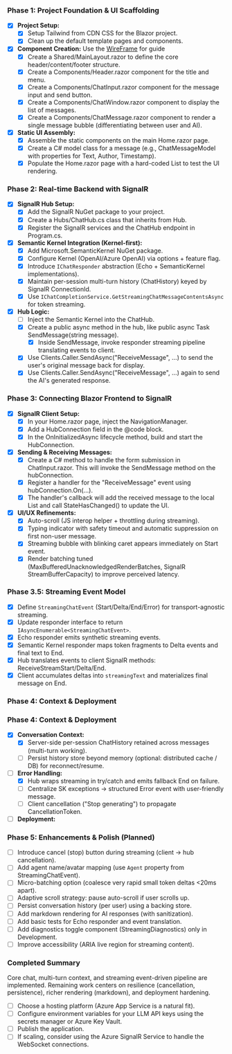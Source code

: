 ### **Phase 1: Project Foundation & UI Scaffolding**

* [x] **Project Setup:**
  * [x] Setup Tailwind from CDN CSS for the Blazor project.
  * [x] Clean up the default template pages and components.
* [x] **Component Creation:**
Use the [WireFrame](./WireFrame.html) for guide
  * [x] Create a Shared/MainLayout.razor to define the core header/content/footer structure.
  * [x] Create a Components/Header.razor component for the title and menu.
  * [x] Create a Components/ChatInput.razor component for the message input and send button.
  * [x] Create a Components/ChatWindow.razor component to display the list of messages.
  * [x] Create a Components/ChatMessage.razor component to render a single message bubble (differentiating between user and AI).
* [x] **Static UI Assembly:**
  * [x] Assemble the static components on the main Home.razor page.
  * [x] Create a C# model class for a message (e.g., ChatMessageModel with properties for Text, Author, Timestamp).
  * [x] Populate the Home.razor page with a hard-coded List<ChatMessageModel> to test the UI rendering.

### **Phase 2: Real-time Backend with SignalR**

* [x] **SignalR Hub Setup:**
  * [x] Add the SignalR NuGet package to your project.
  * [x] Create a Hubs/ChatHub.cs class that inherits from Hub.
  * [x] Register the SignalR services and the ChatHub endpoint in Program.cs.
* [x] **Semantic Kernel Integration (Kernel-first):**
  * [x] Add Microsoft.SemanticKernel NuGet package.
  * [x] Configure Kernel (OpenAI/Azure OpenAI) via options + feature flag.
  * [x] Introduce `IChatResponder` abstraction (Echo + SemanticKernel implementations).
  * [x] Maintain per-session multi-turn history (ChatHistory) keyed by SignalR ConnectionId.
  * [x] Use `IChatCompletionService.GetStreamingChatMessageContentsAsync` for token streaming.
* [x] **Hub Logic:**
  * [ ] Inject the Semantic Kernel into the ChatHub.
  * [x] Create a public async method in the hub, like public async Task SendMessage(string message).
    * [x] Inside SendMessage, invoke responder streaming pipeline translating events to client.
  * [x] Use Clients.Caller.SendAsync("ReceiveMessage", ...) to send the user's original message back for display.
  * [x] Use Clients.Caller.SendAsync("ReceiveMessage", ...) again to send the AI's generated response.

### **Phase 3: Connecting Blazor Frontend to SignalR**

* [x] **SignalR Client Setup:**
  * [x] In your Home.razor page, inject the NavigationManager.
  * [x] Add a HubConnection field in the @code block.
  * [x] In the OnInitializedAsync lifecycle method, build and start the HubConnection.
* [x] **Sending & Receiving Messages:**
  * [x] Create a C# method to handle the form submission in ChatInput.razor. This will invoke the SendMessage method on the hubConnection.
  * [x] Register a handler for the "ReceiveMessage" event using hubConnection.On(...).
  * [x] The handler's callback will add the received message to the local List<ChatMessageModel> and call StateHasChanged() to update the UI.
* [x] **UI/UX Refinements:**
  * [x] Auto-scroll (JS interop helper + throttling during streaming).
  * [x] Typing indicator with safety timeout and automatic suppression on first non-user message.
  * [x] Streaming bubble with blinking caret appears immediately on Start event.
  * [x] Render batching tuned (MaxBufferedUnacknowledgedRenderBatches, SignalR StreamBufferCapacity) to improve perceived latency.

### **Phase 3.5: Streaming Event Model**
* [x] Define `StreamingChatEvent` (Start/Delta/End/Error) for transport-agnostic streaming.
* [x] Update responder interface to return `IAsyncEnumerable<StreamingChatEvent>`.
* [x] Echo responder emits synthetic streaming events.
* [x] Semantic Kernel responder maps token fragments to Delta events and final text to End.
* [x] Hub translates events to client SignalR methods: ReceiveStreamStart/Delta/End.
* [x] Client accumulates deltas into `streamingText` and materializes final message on End.

### **Phase 4: Context & Deployment**

### **Phase 4: Context & Deployment**

* [x] **Conversation Context:**
  * [x] Server-side per-session ChatHistory retained across messages (multi-turn working).
  * [ ] Persist history store beyond memory (optional: distributed cache / DB) for reconnect/resume.
* [ ] **Error Handling:**
  * [x] Hub wraps streaming in try/catch and emits fallback End on failure.
  * [ ] Centralize SK exceptions -> structured Error event with user-friendly message.
  * [ ] Client cancellation ("Stop generating") to propagate CancellationToken.
* [ ] **Deployment:**
### **Phase 5: Enhancements & Polish (Planned)**
* [ ] Introduce cancel (stop) button during streaming (client -> hub cancellation).
* [ ] Add agent name/avatar mapping (use `Agent` property from StreamingChatEvent).
* [ ] Micro-batching option (coalesce very rapid small token deltas <20ms apart).
* [ ] Adaptive scroll strategy: pause auto-scroll if user scrolls up.
* [ ] Persist conversation history (per user) using a backing store.
* [ ] Add markdown rendering for AI responses (with sanitization).
* [ ] Add basic tests for Echo responder and event translation.
* [ ] Add diagnostics toggle component (StreamingDiagnostics) only in Development.
* [ ] Improve accessibility (ARIA live region for streaming content).

### **Completed Summary**
Core chat, multi-turn context, and streaming event-driven pipeline are implemented. Remaining work centers on resilience (cancellation, persistence), richer rendering (markdown), and deployment hardening.
  * [ ] Choose a hosting platform (Azure App Service is a natural fit).
  * [ ] Configure environment variables for your LLM API keys using the secrets manager or Azure Key Vault.
  * [ ] Publish the application.
  * [ ] If scaling, consider using the Azure SignalR Service to handle the WebSocket connections.
